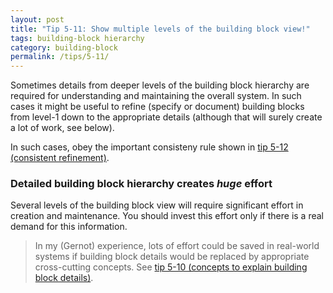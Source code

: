 ```yaml
---
layout: post
title: "Tip 5-11: Show multiple levels of the building block view!"
tags: building-block hierarchy
category: building-block
permalink: /tips/5-11/
---
```


Sometimes details from deeper levels of the building block
hierarchy are required for understanding and maintaining
the overall system. In such cases it might be useful
to refine (specify or document) building blocks from
level-1 down to the appropriate details (although that will surely
  create a lot of work, see below).

In such cases, obey the important consisteny rule shown in
[tip 5-12 (consistent refinement)](/tips/5-12).


### Detailed building block hierarchy creates _huge_ effort
Several levels of the building block view will require
significant effort in creation and maintenance. You should invest
this effort only if there is a real demand for this information.

>In my (Gernot) experience, lots of effort could be saved in
real-world systems if building block details would be replaced by appropriate cross-cutting concepts. See [tip 5-10 (concepts to explain building block details)](/tips/5-10).
